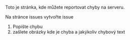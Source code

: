 Toto je stránka, kde můžete reportovat chyby na serveru. 

Na stránce issues vytvořte issue


1. Popište chybu
2. zašlete obrázky kde je chyba a jakýkoliv chybový text


